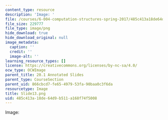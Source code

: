 ```yaml
---
content_type: resource
description: 'Image: '
file: /courses/6-004-computation-structures-spring-2017/485c413a18de64d9b511a168f74f5008_Slide13.png
file_size: 229777
file_type: image/png
hide_download: true
hide_download_original: null
image_metadata:
  caption: ''
  credit: ''
  image-alt: ''
learning_resource_types: []
license: https://creativecommons.org/licenses/by-nc-sa/4.0/
ocw_type: OCWImage
parent_title: 20.1 Annotated Slides
parent_type: CourseSection
parent_uid: 866cbcd7-fe65-4979-53fa-90baa0c3f6da
resourcetype: Image
title: Slide13.png
uid: 485c413a-18de-64d9-b511-a168f74f5008
---
```

Image: 